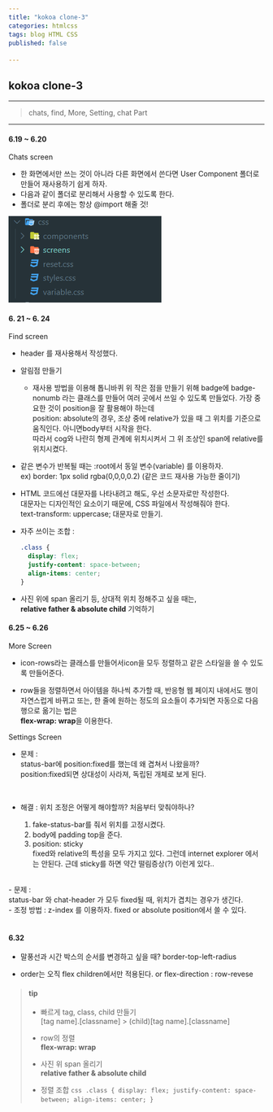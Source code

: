 ```yaml
---
title: "kokoa clone-3"
categories: htmlcss
tags: blog HTML CSS
published: false

---
```


## kokoa clone-3

---

<!-- prettier-ignore-start -->

> chats, find, More, Setting, chat Part

---

#### 6.19 ~ 6.20

Chats screen

- 한 화면에서만 쓰는 것이 아니라 다른 화면에서 쓴다면 User Component 폴더로 만들어 재사용하기 쉽게 하자.
- 다음과 같이 폴더로 분리해서 사용할 수 있도록 한다.
- 폴더로 분리 후에는 항상 @import 해줄 것!

![s1](/assets/Clone-images/img5.png)

#### 6. 21 ~ 6. 24

Find screen

- header 를 재사용해서 작성했다.

- 알림점 만들기

  - 재사용 방법을 이용해 톱니바퀴 위 작은 점을 만들기 위해
    badge에 badge-nonumb 라는 클래스를 만들어 여러 곳에서 쓰일 수 있도록 만들었다.
    가장 중요한 것이 position을 잘 활용해야 하는데 <br/>
    position: absolute의 경우, 조상 중에 relative가 있을 때 그 위치를 기준으로 움직인다. 아니면body부터 시작을 한다. <br/>
    따라서 cog와 나란히 형제 관계에 위치시켜서 그 위 조상인 span에 relative를 위치시켰다.
    <br/>
- 같은 변수가 반복될 때는 :root에서 동일 변수(variable) 를 이용하자.<br/>
  ex) border: 1px solid rgba(0,0,0,0.2) (같은 코드 재사용 가능한 줄이기)

- HTML 코드에선 대문자를 나타내려고 해도, 우선 소문자로만 작성한다. <br/>
  대문자는 디자인적인 요소이기 때문에, CSS 파일에서 작성해줘야 한다. <br/>
  text-transform: uppercase; 대문자로 만들기.

- 자주 쓰이는 조합 :

  ```css
  .class {
    display: flex;
    justify-content: space-between;
    align-items: center;
  }
  ```

- 사진 위에 span 올리기 등, 상대적 위치 정해주고 싶을 때는, <br/>
  **relative father & absolute child** 기억하기

#### 6.25 ~ 6.26

More Screen

- icon-rows라는 클래스를 만들어서icon을 모두 정렬하고 같은 스타일을 쓸 수 있도록 만들어준다.

- row들을 정렬하면서 아이템을 하나씩 추가할 때, 반응형 웹 페이지 내에서도 행이 자연스럽게 바뀌고 또는, 한 줄에 원하는 정도의 요소들이 추가되면 자동으로 다음 행으로 옮기는 법은<br/> **flex-wrap: wrap**을 이용한다.

Settings Screen

- 문제 : <br/>
status-bar에 position:fixed를 했는데 왜 겹쳐서 나왔을까? <br/>
position:fixed되면 상대성이 사라져, 독립된 개체로 보게 된다.
<br/>

- 해결 : 위치 조정은 어떻게 해야할까? 처음부터 맞춰야하나? <br/>

  1. fake-status-bar를 줘서 위치를 고정시켰다.<br/>
  2. body에 padding top을 준다.
  3. position: sticky <br/>
   fixed와 relative의 특성을 모두 가지고 있다. 그런데 internet explorer 에서는 안된다. 근데 sticky를 하면 약간 떨림증상(?) 이런게 있다..

<br/>
- 문제 : <br/>
status-bar 와 chat-header 가 모두 fixed될 때, 위치가 겹치는 경우가 생긴다.
<br/>
- 조정 방법 : z-index 를 이용하자. 
fixed or absolute position에서 쓸 수 있다.
<br/><br/>

#### 6.32

- 말풍선과 시간 박스의 순서를 변경하고 싶을 때?
  border-top-left-radius

- order는 오직 flex children에서만 적용된다.
  or flex-direction : row-revese

> #### tip
>
>- 빠르게 tag, class, child 만들기 <br/>
  [tag name].[classname] > (child)[tag name].[classname]
>- row의 정렬 <br/>
  **flex-wrap: wrap**
>
>- 사진 위 span 올리기 <br/>
**relative father & absolute child**
>
>- 정렬 조합
    ```css
    .class {
        display: flex;
        justify-content: space-between;
        align-items: center;
    }
    ```

<!-- prettier-ignore-end -->
